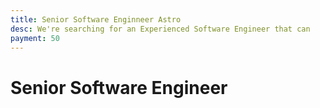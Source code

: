 ```yaml
---
title: Senior Software Enginneer Astro
desc: We're searching for an Experienced Software Engineer that can
payment: 50
---
```


# Senior Software Engineer
